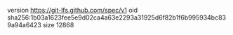 version https://git-lfs.github.com/spec/v1
oid sha256:1b03a1623fee5e9d02ca4a63e2293a31925d6f82b1f6b995934bc839a94a6423
size 12868
